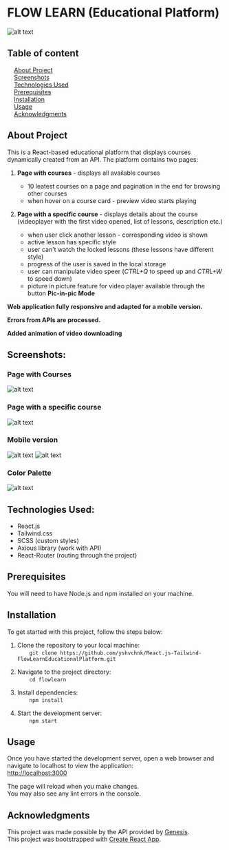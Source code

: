 <!-- markdownlint-disable -->
# FLOW LEARN (Educational Platform)
![alt text](./src/common/graphics/flowlearn_black_text_500.png "flowlearn-logo")

## Table of content
&nbsp;&nbsp;&nbsp; [About Project](#about-project)\
&nbsp;&nbsp;&nbsp; [Screenshots](#screenshots)\
&nbsp;&nbsp;&nbsp; [Technologies Used](#technologies-used)\
&nbsp;&nbsp;&nbsp; [Prerequisites](#prerequisites)\
&nbsp;&nbsp;&nbsp; [Installation](#installation)\
&nbsp;&nbsp;&nbsp; [Usage](#usage)\
&nbsp;&nbsp;&nbsp; [Acknowledgments](#acknowledgments)

## About Project

This is a React-based educational platform that displays courses dynamically created from an API.
The platform contains two pages:

1.  **Page with courses** - displays all available courses
    -   10 leatest courses on a page and pagination in the end for browsing other courses
    -   when hover on a course card - preview video starts playing

2.  **Page with a specific course** - displays details about the course (videoplayer with the first video opened, list of lessons, description etc.) 
    - when user click another lesson - corresponding video is shown 
    - active lesson has specific style
    - user can't watch the locked lessons (these lessons have different style)
    - progress of the user is saved in the local storage
    - user can manipulate video speer (*CTRL+Q* to speed up and *CTRL+W* to speed down)
    - picture in picture feature for video player available through the button **Pic-in-pic Mode**

**Web application fully responsive and adapted for a mobile version.**

**Errors from APIs are processed.**

**Added animation of video downloading**

## Screenshots:

### Page with Courses
![alt text](./src/common/screenshots/first-page.png "flowlearn-first-page")
### Page with a specific course
![alt text](./src/common/screenshots/second-page.png "flowlearn-second-page")
### Mobile version
![alt text](./src/common/screenshots/first-page-mobile.png "flowlearn-first-page-mobile")
![alt text](./src/common/screenshots/second-page-mobile.png "flowlearn-second-page-mobile")

### Color Palette 
![alt text](./src/common/color-palette.png "flowlearn-colour-palette")
## Technologies Used:

-   React.js
-   Tailwind.css
-   SCSS (custom styles)
-   Axious library (work with API)
-   React-Router (routing through the project)

## Prerequisites

You will need to have Node.js and npm installed on your machine.

## Installation

To get started with this project, follow the steps below:
1. Clone the repository to your local machine:\
&nbsp;&nbsp;&nbsp;&nbsp;&nbsp;&nbsp; `git clone https://github.com/yshvchnk/React.js-Tailwind-FlowLearnEducationalPlatform.git`

2. Navigate to the project directory:\
&nbsp;&nbsp;&nbsp;&nbsp;&nbsp;&nbsp; `cd flowlearn`

3. Install dependencies:\
&nbsp;&nbsp;&nbsp;&nbsp;&nbsp;&nbsp; `npm install`

4. Start the development server:\
&nbsp;&nbsp;&nbsp;&nbsp;&nbsp;&nbsp; `npm start`

## Usage

Once you have started the development server, open a web browser and navigate to localhost to view the application:\
[http://localhost:3000](http://localhost:3000)

The page will reload when you make changes.\
You may also see any lint errors in the console.

## Acknowledgments
This project was made possible by the API provided by [Genesis](https://www.gen.tech/).\
This project was bootstrapped with [Create React App](https://github.com/facebook/create-react-app).